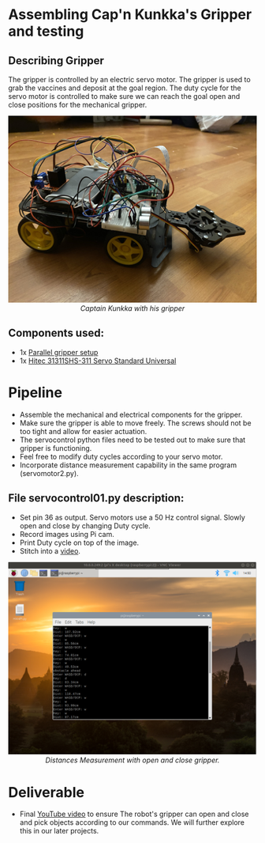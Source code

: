 # Assembling Cap'n Kunkka's Gripper and testing

## Describing Gripper
The gripper is controlled by an electric servo motor. The gripper is used to grab the vaccines and deposit at the goal region. The duty cycle for the servo motor is controlled to make sure we can reach the goal open and close positions for the mechanical gripper.

<div align="center">

![](_images/KunkkaGripper.jpeg)
*Captain Kunkka with his gripper*

</div>

## Components used:
- 1x [Parallel gripper setup](https://www.servocity.com/parallel-gripper-kit-a)
- 1x [Hitec 31311SHS-311 Servo Standard Universal](https://www.amazon.com/gp/product/B0006O3WVE/ref=ppx_yo_dt_b_asin_title_o00_s00?ie=UTF8&psc=1)

# Pipeline
- Assemble the mechanical and electrical components for the gripper.
- Make sure the gripper is able to move freely. The screws should not be too tight and allow for easier actuation.
- The servocontrol python files need to be tested out to make sure that gripper is functioning.
- Feel free to modify duty cycles according to your servo motor.
- Incorporate distance measurement capability in the same program (servomotor2.py).
## File servocontrol01.py description:
- Set pin 36 as output. Servo motors use a 50 Hz control signal. Slowly open and close by changing Duty cycle.
- Record images using Pi cam.
- Print Duty cycle on top of the image.
- Stitch into a [video](https://youtu.be/DgSLZYjPvfQ).

<div align="center">

![](_images/DistanceMeasurement.png)
*Distances Measurement with open and close gripper.*

</div>

# Deliverable
- Final [YouTube video](https://youtu.be/OP2gd3kXTq8) to ensure The robot's gripper can open and close and pick objects according to our commands. We will further explore this in our later projects.
